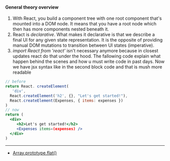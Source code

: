 #### General theory overview
1. With React, you build a component tree with one root component that's
mounted into a DOM node. It means that you have a root node which then has more components nested beneath it.
2. React is *declarative*. What makes it declarative is that we describe a final UI for any given state representation. It is the opposite of providing manual DOM mutations to transition between UI states (imperative).
3. *import React from 'react'* isn't necessary anymore because in closest updates react do that under the hood. The fallowing code explain what happen behind the scenes and how u must write code in past days. Now we have jsx syntax like in the second block code and that is mush more readable 
```jsx
// before
return React. createElement(
   'div',
  React.createElement('h2', {}, "Let's get started!"),
  React.createElement(Expenses, { items: expenses })
)
// now
return (
  <div>
     <h2>Let's get started!</h2>
     <Expenses items=(expenses) />
  </div>
)
```
---



- [Array.prototype.flat()](https://developer.mozilla.org/en-US/docs/Web/JavaScript/Reference/Global_Objects/Array/flat)
